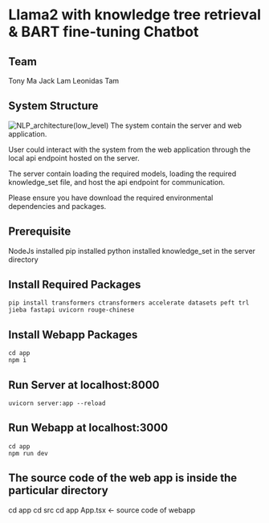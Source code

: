# Llama2 with knowledge tree retrieval & BART fine-tuning Chatbot

## Team
Tony Ma
Jack Lam
Leonidas Tam

## System Structure
![NLP_architecture(low_level)](https://github.com/tonyma163/NLP/assets/69798498/f5f965e6-7646-41bf-b8d9-be8a71ad968c)
The system contain the server and web application.

User could interact with the system from the web application through the local api endpoint hosted on the server.

The server contain loading the required models, loading the required knowledge_set file, and host the api endpoint for communication.

Please ensure you have download the required environmental dependencies and packages.

## Prerequisite
NodeJs installed
pip installed
python installed
knowledge_set in the server directory

## Install Required Packages
```
pip install transformers ctransformers accelerate datasets peft trl jieba fastapi uvicorn rouge-chinese
```

## Install Webapp Packages
```
cd app
npm i
```

## Run Server at localhost:8000
```
uvicorn server:app --reload
```

## Run Webapp at localhost:3000
```
cd app
npm run dev
```

## The source code of the web app is inside the particular directory
cd app
cd src
cd app
App.tsx <- source code of webapp
